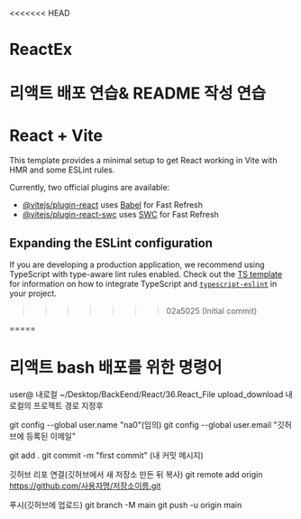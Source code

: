 <<<<<<< HEAD
# ReactEx
리액트 배포 연습& README 작성 연습
=======
# React + Vite

This template provides a minimal setup to get React working in Vite with HMR and some ESLint rules.

Currently, two official plugins are available:

- [@vitejs/plugin-react](https://github.com/vitejs/vite-plugin-react/blob/main/packages/plugin-react) uses [Babel](https://babeljs.io/) for Fast Refresh
- [@vitejs/plugin-react-swc](https://github.com/vitejs/vite-plugin-react/blob/main/packages/plugin-react-swc) uses [SWC](https://swc.rs/) for Fast Refresh

## Expanding the ESLint configuration

If you are developing a production application, we recommend using TypeScript with type-aware lint rules enabled. Check out the [TS template](https://github.com/vitejs/vite/tree/main/packages/create-vite/template-react-ts) for information on how to integrate TypeScript and [`typescript-eslint`](https://typescript-eslint.io) in your project.
>>>>>>> 02a5025 (Initial commit)

=====
# 리액트 bash 배포를 위한 명령어
user@ 내로컬 ~/Desktop/BackEend/React/36.React_File upload_download
내로컬의 프로젝트 경로 지정후

git config --global user.name "na0"(임의)
git config --global user.email "깃허브에 등록된 이메일"

git add .
git commit -m "first commit" (내 커밋 메시지)

깃허브 리포 연결(깃허브에서 새 저장소 만든 뒤 복사)
git remote add origin https://github.com/사용자명/저장소이름.git

푸시(깃허브에 업로드)
git branch -M main
git push -u origin main
